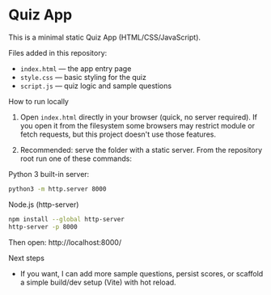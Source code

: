 # Quiz App

This is a minimal static Quiz App (HTML/CSS/JavaScript).

Files added in this repository:

- `index.html` — the app entry page
- `style.css` — basic styling for the quiz
- `script.js` — quiz logic and sample questions

How to run locally

1. Open `index.html` directly in your browser (quick, no server required). If you open it from the filesystem some browsers may restrict module or fetch requests, but this project doesn't use those features.

2. Recommended: serve the folder with a static server. From the repository root run one of these commands:

Python 3 built-in server:

```bash
python3 -m http.server 8000
```

Node.js (http-server)

```bash
npm install --global http-server
http-server -p 8000
```

Then open: http://localhost:8000/

Next steps

- If you want, I can add more sample questions, persist scores, or scaffold a simple build/dev setup (Vite) with hot reload.